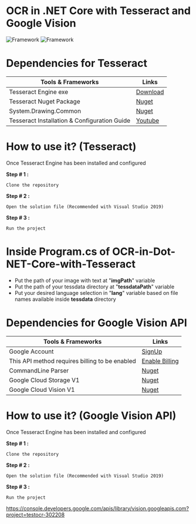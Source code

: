 # OCR in .NET Core with Tesseract and Google Vision

![Framework](https://img.shields.io/badge/framework-.net%20core%20v3.1-green)
![Framework](https://img.shields.io/badge/API-Google%20Vision%20API-orange)

# Dependencies for Tesseract

| Tools & Frameworks                           | Links                                                                |
| -------------------------------------------- | -------------------------------------------------------------------- |
| Tesseract Engine exe                         | [Download](https://digi.bib.uni-mannheim.de/tesseract/)              |
| Tesseract Nuget Package                      | [Nuget](https://www.nuget.org/packages/Tesseract/4.1.1/)             |
| System.Drawing.Common                        | [Nuget](https://www.nuget.org/packages/System.Drawing.Common/5.0.0/) |
| Tesseract Installation & Configuration Guide | [Youtube](https://www.youtube.com/watch?v=QJkKDsjj1oA)               |

# How to use it? (Tesseract)

Once Tesseract Engine has been installed and configured

**Step # 1 :**

    Clone the repository

**Step # 2 :**

    Open the solution file (Recommended with Visual Studio 2019)

**Step # 3 :**

    Run the project

# Inside Program.cs of OCR-in-Dot-NET-Core-with-Tesseract

- Put the path of your image with text at "**imgPath**" variable
- Put the path of your tessdata directory at "**tessdataPath**" variable
- Put your desired language selection in "**lang**" variable based on file names available inside **tessdata** directory

# Dependencies for Google Vision API

| Tools & Frameworks                             | Links                                                                                                                       |
| ---------------------------------------------- | --------------------------------------------------------------------------------------------------------------------------  |
| Google Account                                 | [SignUp](https://accounts.google.com/signup/v2/webcreateaccount?hl=en&flowName=GlifWebSignIn&flowEntry=SignUp)              |
| This API method requires billing to be enabled | [Enable Billing](https://console.developers.google.com/billing/enable?project=testocr-302208)                               |
| CommandLine Parser                             | [Nuget](https://www.nuget.org/packages/CommandLineParser)                                                                   |
| Google Cloud Storage V1                        | [Nuget](https://www.nuget.org/packages/Google.Cloud.Storage.V1/)                                                            |
| Google Cloud Vision V1                         | [Nuget](https://www.nuget.org/packages/Google.Cloud.Vision.V1/)                                                             |

# How to use it? (Google Vision API)

Once Tesseract Engine has been installed and configured

**Step # 1 :**

    Clone the repository

**Step # 2 :**

    Open the solution file (Recommended with Visual Studio 2019)

**Step # 3 :**

    Run the project

https://console.developers.google.com/apis/library/vision.googleapis.com?project=testocr-302208
